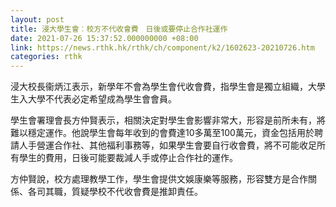 ```yaml
---
layout: post
title: 浸大學生會︰校方不代收會費　日後或要停止合作社運作
date: 2021-07-26 15:37:52.000000000 +08:00
link: https://news.rthk.hk/rthk/ch/component/k2/1602623-20210726.htm
categories: rthk
---
```


浸大校長衞炳江表示，新學年不會為學生會代收會費，指學生會是獨立組織，大學生入大學不代表必定希望成為學生會會員。

學生會署理會長方仲賢表示，相關決定對學生會影響非常大，形容是前所未有，將難以穩定運作。他說學生會每年收到的會費達10多萬至100萬元，資金包括用於聘請人手營運合作社、其他福利事務等，如果學生會要自行收會費，將不可能收足所有學生的費用，日後可能要裁減人手或停止合作社的運作。

方仲賢說，校方處理教學工作，學生會提供文娛康樂等服務，形容雙方是合作關係、各司其職，質疑學校不代收會費是推卸責任。

